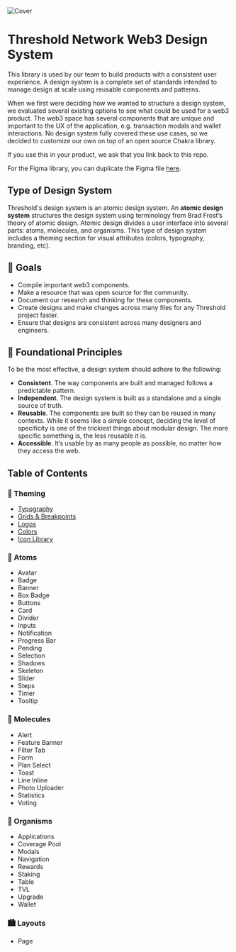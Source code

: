 ![Cover](https://user-images.githubusercontent.com/57226633/196226121-eb42efc1-e247-44a7-bfbb-3b35142b5eb4.png)

# Threshold Network Web3 Design System

This library is used by our team to build products with a consistent user experience. A design system is a complete set of standards intended to manage design at scale using reusable components and patterns.

When we first were deciding how we wanted to structure a design system, we evaluated several existing options to see what could be used for a web3 product. The web3 space has several components that are unique and important to the UX of the application, e.g. transaction modals and wallet interactions. No design system fully covered these use cases, so we decided to customize our own on top of an open source Chakra library.

If you use this in your product, we ask that you link back to this repo.

For the Figma library, you can duplicate the Figma file [here](https://www.figma.com/file/zZi2fYDUjWEMPQJWAt8VWv/Threshold-DS?node-id=3436%3A24296).

## Type of Design System
Threshold's design system is an atomic design system. An **atomic design system** structures the design system using terminology from Brad Frost’s theory of atomic design. Atomic design divides a user interface into several parts: atoms, molecules, and organisms. This type of design system includes a theming section for visual attributes (colors, typography, branding, etc). 

## 🎯 Goals
* Compile important web3 components.
* Make a resource that was open source for the community.
* Document our research and thinking for these components.
* Create designs and make changes across many files for any Threshold project faster.
* Ensure that designs are consistent across many designers and engineers.

## 📓 Foundational Principles
To be the most effective, a design system should adhere to the following:
* **Consistent**. The way components are built and managed follows a predictable pattern.
* **Independent**. The design system is built as a standalone and a single source of truth.
* **Reusable**. The components are built so they can be reused in many contexts. While it seems like a simple concept, deciding the level of specificity is one of the trickiest things about modular design. The more specific something is, the less reusable it is.
* **Accessible**. It’s usable by as many people as possible, no matter how they access the web.

## Table of Contents

### 🎨 Theming
  * [Typography](https://github.com/threshold-network/design-system-docs/blob/main/theming/typography.md)
  * [Grids & Breakpoints](https://github.com/threshold-network/design-system-docs/blob/main/theming/gridsbreakpoints.md)
  * [Logos](https://github.com/threshold-network/design-system-docs/blob/main/theming/logos.md)
  * [Colors](https://github.com/threshold-network/design-system-docs/blob/main/theming/colors.md)
  * [Icon Library](https://github.com/threshold-network/design-system-docs/blob/main/theming/iconlibrary.md)

### 🧱 Atoms
  * Avatar
  * Badge
  * Banner
  * Box Badge
  * Buttons
  * Card
  * Divider
  * Inputs
  * Notification
  * Progress Bar
  * Pending
  * Selection
  * Shadows
  * Skeleton
  * Slider
  * Steps
  * Timer
  * Tooltip

### 🏡 Molecules
  * Alert
  * Feature Banner
  * Filter Tab
  * Form
  * Plan Select
  * Toast
  * Line Inline
  * Photo Uploader
  * Statistics
  * Voting
  
### 🏢 Organisms
  * Applications
  * Coverage Pool
  * Modals
  * Navigation
  * Rewards
  * Staking
  * Table
  * TVL
  * Upgrade
  * Wallet
  
### 🏙️ Layouts
  * Page
